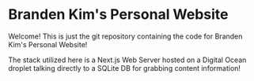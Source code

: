 # Branden Kim's Personal Website

Welcome! This is just the git repository containing the code for Branden Kim's Personal Website!

The stack utilized here is a Next.js Web Server hosted on a Digital Ocean droplet talking directly to a SQLite DB for grabbing content information!